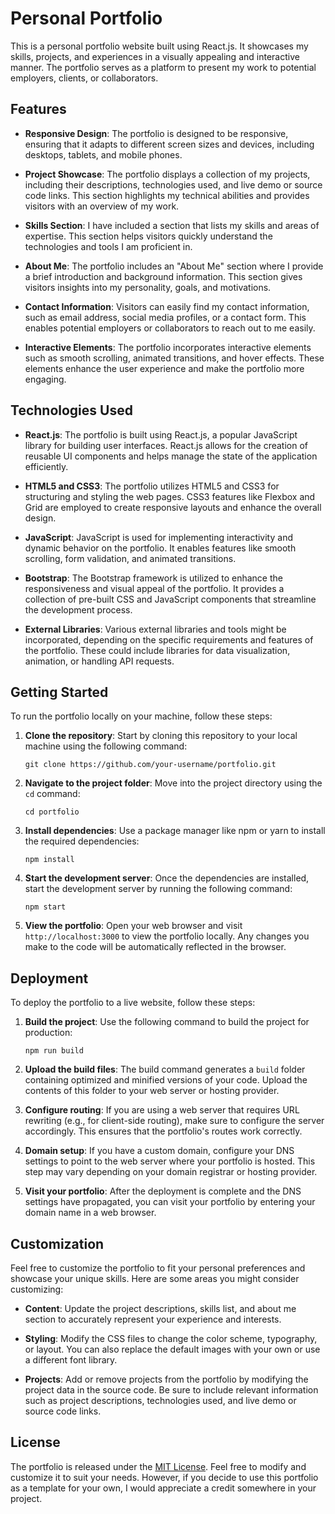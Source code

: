 # Personal Portfolio

This is a personal portfolio website built using React.js. It showcases my skills, projects, and experiences in a visually appealing and interactive manner. The portfolio serves as a platform to present my work to potential employers, clients, or collaborators.

## Features

- **Responsive Design**: The portfolio is designed to be responsive, ensuring that it adapts to different screen sizes and devices, including desktops, tablets, and mobile phones.

- **Project Showcase**: The portfolio displays a collection of my projects, including their descriptions, technologies used, and live demo or source code links. This section highlights my technical abilities and provides visitors with an overview of my work.

- **Skills Section**: I have included a section that lists my skills and areas of expertise. This section helps visitors quickly understand the technologies and tools I am proficient in.

- **About Me**: The portfolio includes an "About Me" section where I provide a brief introduction and background information. This section gives visitors insights into my personality, goals, and motivations.

- **Contact Information**: Visitors can easily find my contact information, such as email address, social media profiles, or a contact form. This enables potential employers or collaborators to reach out to me easily.

- **Interactive Elements**: The portfolio incorporates interactive elements such as smooth scrolling, animated transitions, and hover effects. These elements enhance the user experience and make the portfolio more engaging.

## Technologies Used

- **React.js**: The portfolio is built using React.js, a popular JavaScript library for building user interfaces. React.js allows for the creation of reusable UI components and helps manage the state of the application efficiently.

- **HTML5 and CSS3**: The portfolio utilizes HTML5 and CSS3 for structuring and styling the web pages. CSS3 features like Flexbox and Grid are employed to create responsive layouts and enhance the overall design.

- **JavaScript**: JavaScript is used for implementing interactivity and dynamic behavior on the portfolio. It enables features like smooth scrolling, form validation, and animated transitions.

- **Bootstrap**: The Bootstrap framework is utilized to enhance the responsiveness and visual appeal of the portfolio. It provides a collection of pre-built CSS and JavaScript components that streamline the development process.

- **External Libraries**: Various external libraries and tools might be incorporated, depending on the specific requirements and features of the portfolio. These could include libraries for data visualization, animation, or handling API requests.

## Getting Started

To run the portfolio locally on your machine, follow these steps:

1. **Clone the repository**: Start by cloning this repository to your local machine using the following command:
   ```
   git clone https://github.com/your-username/portfolio.git
   ```

2. **Navigate to the project folder**: Move into the project directory using the `cd` command:
   ```
   cd portfolio
   ```

3. **Install dependencies**: Use a package manager like npm or yarn to install the required dependencies:
   ```
   npm install
   ```

4. **Start the development server**: Once the dependencies are installed, start the development server by running the following command:
   ```
   npm start
   ```

5. **View the portfolio**: Open your web browser and visit `http://localhost:3000` to view the portfolio locally. Any changes you make to the code will be automatically reflected in the browser.

## Deployment

To deploy the portfolio to a live website, follow these steps:

1. **Build the project**: Use the following command to build the project for production:
   ```
   npm run build
   ```

2. **Upload the build files**: The build command generates a `build` folder containing optimized and minified versions of your code. Upload the contents of this folder to your web server or hosting provider.

3. **Configure routing**: If you are using a web server that requires URL rewriting (e.g., for client-side routing), make sure to configure the server accordingly. This ensures that the portfolio's routes work correctly.

4. **Domain setup**: If you have a custom domain, configure your DNS settings to point to the web server where your portfolio is hosted. This step may vary depending on your domain registrar or hosting provider.

5. **Visit your portfolio**: After the deployment is complete and the DNS settings have propagated, you can visit your portfolio by entering your domain name in a web browser.

## Customization

Feel free to customize the portfolio to fit your personal preferences and showcase your unique skills. Here are some areas you might consider customizing:

- **Content**: Update the project descriptions, skills list, and about me section to accurately represent your experience and interests.

- **Styling**: Modify the CSS files to change the color scheme, typography, or layout. You can also replace the default images with your own or use a different font library.

- **Projects**: Add or remove projects from the portfolio by modifying the project data in the source code. Be sure to include relevant information such as project descriptions, technologies used, and live demo or source code links.

## License

The portfolio is released under the [MIT License](LICENSE). Feel free to modify and customize it to suit your needs. However, if you decide to use this portfolio as a template for your own, I would appreciate a credit somewhere in your project.
